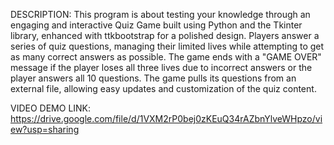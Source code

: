 DESCRIPTION: 
This program is about testing your knowledge through an engaging and interactive Quiz Game built using Python and the Tkinter library, enhanced with ttkbootstrap for a polished design. Players answer a series of quiz questions, managing their limited lives while attempting to get as many correct answers as possible. The game ends with a "GAME OVER" message if the player loses all three lives due to incorrect answers or the player answers all 10 questions. The game pulls its questions from an external file, allowing easy updates and customization of the quiz content.


VIDEO DEMO LINK: 
https://drive.google.com/file/d/1VXM2rP0bej0zKEuQ34rAZbnYlveWHpzo/view?usp=sharing 
